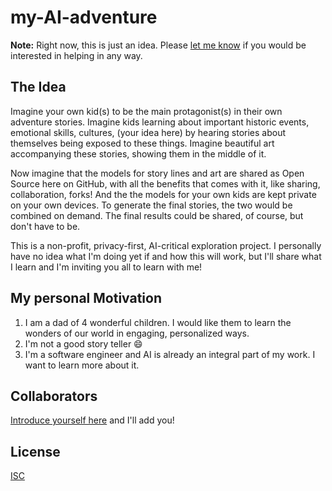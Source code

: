 # my-AI-adventure

**Note:** Right now, this is just an idea. Please [let me know](https://github.com/gr2m/my-AI-adventure/discussions/1) if you would be interested in helping in any way.

## The Idea

Imagine your own kid(s) to be the main protagonist(s) in their own adventure stories. Imagine kids learning about important historic events, emotional skills, cultures, (your idea here) by hearing stories about themselves being exposed to these things. Imagine beautiful art accompanying these stories, showing them in the middle of it.

Now imagine that the models for story lines and art are shared as Open Source here on GitHub, with all the benefits that comes with it, like sharing, collaboration, forks! And the the models for your own kids are kept private on your own devices. To generate the final stories, the two would be combined on demand. The final results could be shared, of course, but don't have to be.

This is a non-profit, privacy-first, AI-critical exploration project. I personally have no idea what I'm doing yet if and how this will work, but I'll share what I learn and I'm inviting you all to learn with me!

## My personal Motivation

1. I am a dad of 4 wonderful children. I would like them to learn the wonders of our world in engaging, personalized ways.
2. I'm not a good story teller 😄
3. I'm a software engineer and AI is already an integral part of my work. I want to learn more about it.

## Collaborators

[Introduce yourself here](https://github.com/gr2m/my-AI-adventure/discussions/1) and I'll add you!

## License

[ISC](LICENSE)
